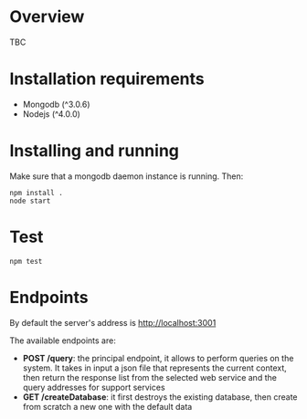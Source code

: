 Overview
========

TBC

Installation requirements
=========================

-   Mongodb (\^3.0.6)
-   Nodejs (\^4.0.0)

Installing and running
======================

Make sure that a mongodb daemon instance is running. Then:

    npm install .
    node start

Test
======================

    npm test
    
Endpoints
======================

By default the server's address is [http://localhost:3001](http://localhost:3001)

The available endpoints are:
* **POST /query**: the principal endpoint, it allows to perform queries on the system. It takes in input a json file that represents the current context, then return the response list from the selected web service and the query addresses for support services
* **GET /createDatabase**: it first destroys the existing database, then create from scratch a new one with the default data
